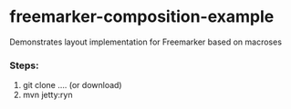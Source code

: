 freemarker-composition-example
==============================

Demonstrates layout implementation for Freemarker based on macroses

### Steps:
  1. git clone .... (or download)
  2. mvn jetty:ryn
